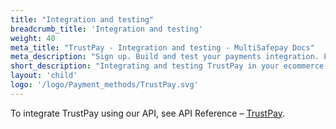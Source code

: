 ```yaml
---
title: "Integration and testing"
breadcrumb_title: 'Integration and testing'
weight: 40
meta_title: "TrustPay - Integration and testing - MultiSafepay Docs"
meta_description: "Sign up. Build and test your payments integration. Explore our products and services. Use our API Reference, SDKs, and wrappers. Get support."
short_description: "Integrating and testing TrustPay in your ecommerce platform"
layout: 'child'
logo: '/logo/Payment_methods/TrustPay.svg'
---
```


To integrate TrustPay using our API, see API Reference – [TrustPay](/api/#trustpay).
